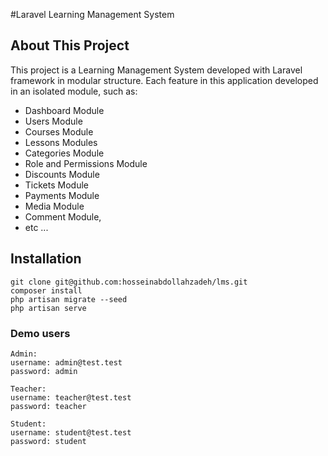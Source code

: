 #Laravel Learning Management System
<p align="center ">
</p>

## About This Project

This project is a Learning Management System developed with Laravel framework in modular structure. Each feature in this application developed in an isolated module, such as:

- Dashboard Module
- Users Module
- Courses Module
- Lessons Modules
- Categories Module
- Role and Permissions Module
- Discounts Module
- Tickets Module
- Payments Module
- Media Module
- Comment Module,
- etc ...
  

## Installation
```
git clone git@github.com:hosseinabdollahzadeh/lms.git
composer install
php artisan migrate --seed
php artisan serve
```

### Demo users
```
Admin:
username: admin@test.test
password: admin

Teacher: 
username: teacher@test.test
password: teacher

Student:
username: student@test.test
password: student
```
